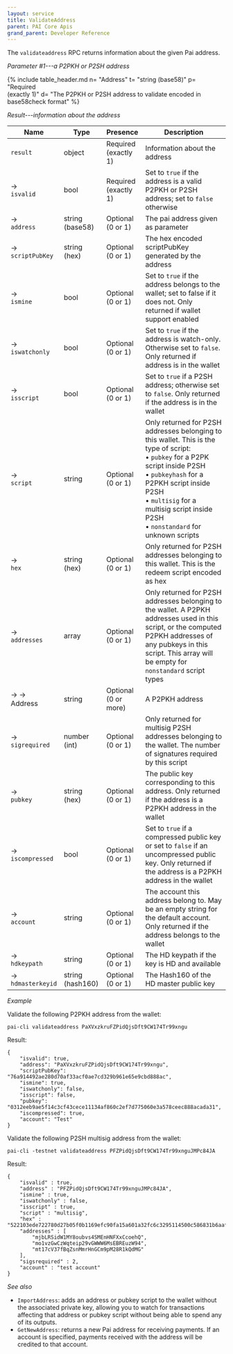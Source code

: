```yaml
---
layout: service
title: ValidateAddress
parent: PAI Core Apis
grand_parent: Developer Reference
---
```



The `validateaddress` RPC returns information about the given Pai address.

*Parameter #1---a P2PKH or P2SH address*

{% include table_header.md
  n= "Address"
  t= "string (base58)"
  p= "Required<br>(exactly 1)"
  d= "The P2PKH or P2SH address to validate encoded in base58check format"
%}

*Result---information about the address*

| Name | Type      | Presence            | Description
|------|-----------|---------------------|-------------
| `result`  | object | Required<br>(exactly 1) | Information about the address
| →<br>`isvalid` | bool | Required<br>(exactly 1) | Set to `true` if the address is a valid P2PKH or P2SH address; set to `false` otherwise
| →<br>`address` | string (base58) | Optional<br>(0 or 1) | The pai address given as parameter
| →<br>`scriptPubKey` | string (hex) | Optional<br>(0 or 1) | The hex encoded scriptPubKey generated by the address
| →<br>`ismine` | bool | Optional<br>(0 or 1) | Set to `true` if the address belongs to the wallet; set to false if it does not.  Only returned if wallet support enabled
| →<br>`iswatchonly` | bool | Optional<br>(0 or 1) | Set to `true` if the address is watch-only.  Otherwise set to `false`.  Only returned if address is in the wallet
| →<br>`isscript` | bool | Optional<br>(0 or 1) | Set to `true` if a P2SH address; otherwise set to `false`.  Only returned if the address is in the wallet
| →<br>`script` | string | Optional<br>(0 or 1) | Only returned for P2SH addresses belonging to this wallet. This is the type of script:<br>• `pubkey` for a P2PK script inside P2SH<br>• `pubkeyhash` for a P2PKH script inside P2SH<br>• `multisig` for a multisig script inside P2SH<br>• `nonstandard` for unknown scripts
| →<br>`hex` | string (hex) | Optional<br>(0 or 1) | Only returned for P2SH addresses belonging to this wallet.  This is the redeem script encoded as hex
| →<br>`addresses` | array | Optional<br>(0 or 1) | Only returned for P2SH addresses belonging to the wallet.  A P2PKH addresses used in this script, or the computed P2PKH addresses of any pubkeys in this script.  This array will be empty for `nonstandard` script types
| → →<br>Address | string | Optional<br>(0 or more) | A P2PKH address
| →<br>`sigrequired` | number (int) | Optional<br>(0 or 1) | Only returned for multisig P2SH addresses belonging to the wallet.  The number of signatures required by this script
| →<br>`pubkey` | string (hex) | Optional<br>(0 or 1) | The public key corresponding to this address.  Only returned if the address is a P2PKH address in the wallet
| →<br>`iscompressed` | bool | Optional<br>(0 or 1) | Set to `true` if a compressed public key or set to `false` if an uncompressed public key.  Only returned if the address is a P2PKH address in the wallet
| →<br>`account` | string | Optional<br>(0 or 1) | The account this address belong to.  May be an empty string for the default account.  Only returned if the address belongs to the wallet
| →<br>`hdkeypath` | string | Optional<br>(0 or 1) | The HD keypath if the key is HD and available
| →<br>`hdmasterkeyid` | string (hash160) | Optional<br>(0 or 1) | The Hash160 of the HD master public key


*Example*

Validate the following P2PKH address from the wallet:

```
pai-cli validateaddress PaXVxzkruFZPidQjsDft9CW174Tr99xngu
```

Result:

```
{
    "isvalid": true,
    "address": "PaXVxzkruFZPidQjsDft9CW174Tr99xngu",
    "scriptPubKey": "76a914492ae280d70af33acf0ae7cd329b961e65e9cbd888ac",
    "ismine": true,
    "iswatchonly": false,
    "isscript": false,
    "pubkey": "0312eeb9ae5f14c3cf43cece11134af860c2ef7d775060e3a578ceec888acada31",
    "iscompressed": true,
    "account": "Test"
}
```

Validate the following P2SH multisig address from the wallet:

```
pai-cli -testnet validateaddress PFZPidQjsDft9CW174Tr99xnguJMPc84JA
```

Result:

```
{
    "isvalid" : true,
    "address" : "PFZPidQjsDft9CW174Tr99xnguJMPc84JA",
    "ismine" : true,
    "iswatchonly" : false,
    "isscript" : true,
    "script" : "multisig",
    "hex" : "522103ede722780d27b05f0b1169efc90fa15a601a32fc6c3295114500c586831b6aaf2102ecd2d250a76d204011de6bc365a56033b9b3a149f679bc17205555d3c2b2854f21022d609d2f0d359e5bc0e5d0ea20ff9f5d3396cb5b1906aa9c56a0e7b5edc0c5d553ae",
    "addresses" : [
        "mjbLRSidW1MY8oubvs4SMEnHNFXxCcoehQ",
        "mo1vzGwCzWqteip29vGWWW6MsEBREuzW94",
        "mt17cV37fBqZsnMmrHnGCm9pM28R1kQdMG"
    ],
    "sigsrequired" : 2,
    "account" : "test account"
}
```

*See also*

* `ImportAddress`: adds an address or pubkey script to the wallet without the associated private key, allowing you to watch for transactions affecting that address or pubkey script without being able to spend any of its outputs.
* `GetNewAddress`: returns a new Pai address for receiving payments. If an account is specified, payments received with the address will be credited to that account.
